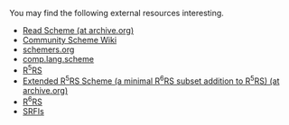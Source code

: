 You may find the following external resources interesting.

  - [Read Scheme (at
    archive.org)](https://web.archive.org/web/20180329092516/http://readscheme.org)
  - [Community Scheme Wiki](http://community.schemewiki.org/)
  - [schemers.org](http://www.schemers.org/)
  - [comp.lang.scheme](http://groups.google.com/group/comp.lang.scheme)
  - [R<sup>5</sup>RS](http://www.schemers.org/Documents/Standards/R5RS/)
  - [Extended R<sup>5</sup>RS Scheme (a minimal R<sup>6</sup>RS subset
    addition to R<sup>5</sup>RS) (at
    archive.org)](https://web.archive.org/web/20131225021348/http://scheme-punks.org/wiki/index.php?title=ERR5RS:Charter)
  - [R<sup>6</sup>RS](http://www.r6rs.org/)
  - [SRFIs](http://srfi.schemers.org/)
